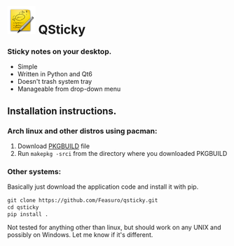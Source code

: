 # <img src="https://github.com/Feasuro/qsticky/blob/main/resources/basket.png" width="64" height="64" /> QSticky
### Sticky notes on your desktop.
* Simple
* Written in Python and Qt6
* Doesn't trash system tray
* Manageable from drop-down menu
## Installation instructions.
### Arch linux and other distros using pacman:
1. Download [PKGBUILD](https://github.com/Feasuro/qsticky/blob/main/PKGBUILD) file
2. Run `makepkg -srci` from the directory where you downloaded PKGBUILD
### Other systems:
Basically just download the application code and install it with pip.
```
git clone https://github.com/Feasuro/qsticky.git
cd qsticky
pip install .
```
Not tested for anything other than linux, but should work on any UNIX and possibly on Windows. Let me know if it's different.
